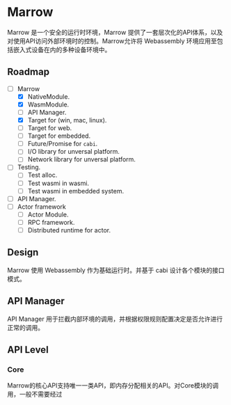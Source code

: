 # Marrow
Marrow 是一个安全的运行时环境，Marrow 提供了一套层次化的API体系，以及对使用API访问外部环境时的控制。Marrow允许将 Webassembly 环境应用至包括嵌入式设备在内的多种设备环境中。

## Roadmap

- [ ] Marrow
  - [X] NativeModule.
  - [X] WasmModule.
  - [ ] API Manager.
  - [X] Target for (win, mac, linux).
  - [ ] Target for web.
  - [ ] Target for embedded.
  - [ ] Future/Promise for `cabi`.
  - [ ] I/O library for unversal platform.
  - [ ] Network library for unversal platform.
- [ ] Testing.
  - [ ] Test alloc.
  - [ ] Test wasmi in wasmi.
  - [ ] Test wasmi in embedded system.
- [ ] API Manager.
- [ ] Actor framework
  - [ ] Actor Module.
  - [ ] RPC framework.
  - [ ] Distributed runtime for actor.

## Design

Marrow 使用 Webassembly 作为基础运行时。并基于 cabi 设计各个模块的接口模式。

## API Manager

API Manager 用于拦截内部环境的调用，并根据权限规则配置决定是否允许进行正常的调用。

## API Level
### Core

Marrow的核心API支持唯一一类API，即内存分配相关的API。对Core模块的调用，一般不需要经过

